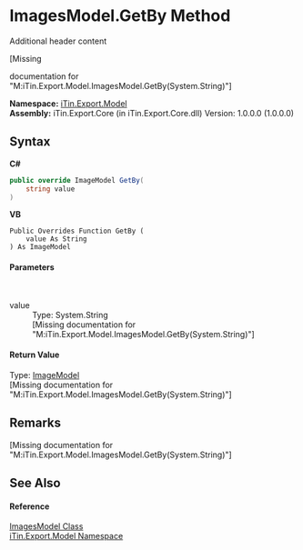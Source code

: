 # ImagesModel.GetBy Method 
Additional header content 

\[Missing <summary> documentation for "M:iTin.Export.Model.ImagesModel.GetBy(System.String)"\]

**Namespace:**&nbsp;<a href="N_iTin_Export_Model">iTin.Export.Model</a><br />**Assembly:**&nbsp;iTin.Export.Core (in iTin.Export.Core.dll) Version: 1.0.0.0 (1.0.0.0)

## Syntax

**C#**<br />
``` C#
public override ImageModel GetBy(
	string value
)
```

**VB**<br />
``` VB
Public Overrides Function GetBy ( 
	value As String
) As ImageModel
```


#### Parameters
&nbsp;<dl><dt>value</dt><dd>Type: System.String<br />\[Missing <param name="value"/> documentation for "M:iTin.Export.Model.ImagesModel.GetBy(System.String)"\]</dd></dl>

#### Return Value
Type: <a href="T_iTin_Export_Model_ImageModel">ImageModel</a><br />\[Missing <returns> documentation for "M:iTin.Export.Model.ImagesModel.GetBy(System.String)"\]

## Remarks
\[Missing <remarks> documentation for "M:iTin.Export.Model.ImagesModel.GetBy(System.String)"\]

## See Also


#### Reference
<a href="T_iTin_Export_Model_ImagesModel">ImagesModel Class</a><br /><a href="N_iTin_Export_Model">iTin.Export.Model Namespace</a><br />